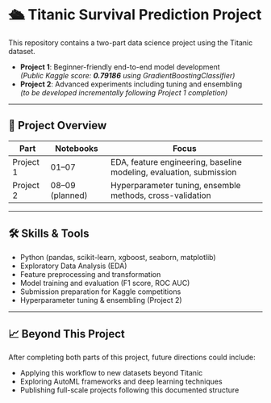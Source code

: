 # 🛳 Titanic Survival Prediction Project

This repository contains a two-part data science project using the Titanic dataset.

- **Project 1**: Beginner-friendly end-to-end model development  
  _(Public Kaggle score: **0.79186** using GradientBoostingClassifier)_
- **Project 2**: Advanced experiments including tuning and ensembling  
  _(to be developed incrementally following Project 1 completion)_

---

## 🧩 Project Overview

| Part      | Notebooks       | Focus                                                                 |
|-----------|------------------|------------------------------------------------------------------------|
| Project 1 | 01–07            | EDA, feature engineering, baseline modeling, evaluation, submission   |
| Project 2 | 08–09 (planned)  | Hyperparameter tuning, ensemble methods, cross-validation              |

---

## 🛠 Skills & Tools

- Python (pandas, scikit-learn, xgboost, seaborn, matplotlib)
- Exploratory Data Analysis (EDA)
- Feature preprocessing and transformation
- Model training and evaluation (F1 score, ROC AUC)
- Submission preparation for Kaggle competitions
- Hyperparameter tuning & ensembling (Project 2)

---

## 📈 Beyond This Project

After completing both parts of this project, future directions could include:

- Applying this workflow to new datasets beyond Titanic  
- Exploring AutoML frameworks and deep learning techniques  
- Publishing full-scale projects following this documented structure
